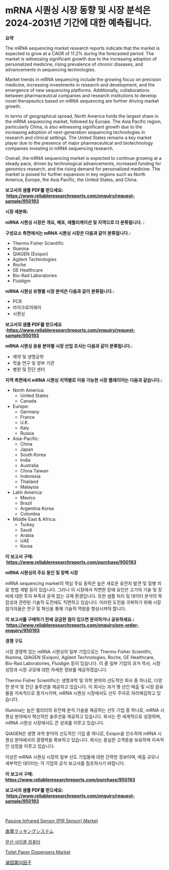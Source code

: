 <p><h1>mRNA 시퀀싱 시장 동향 및 시장 분석은 2024-2031년 기간에 대한 예측됩니다.</h1></p><p><strong>요약</strong></p>
<p><p>The mRNA sequencing market research reports indicate that the market is expected to grow at a CAGR of 11.2% during the forecasted period. The market is witnessing significant growth due to the increasing adoption of personalized medicine, rising prevalence of chronic diseases, and advancements in sequencing technologies.</p><p>Market trends in mRNA sequencing include the growing focus on precision medicine, increasing investments in research and development, and the emergence of new sequencing platforms. Additionally, collaborations between pharmaceutical companies and research institutions to develop novel therapeutics based on mRNA sequencing are further driving market growth.</p><p>In terms of geographical spread, North America holds the largest share in the mRNA sequencing market, followed by Europe. The Asia Pacific region, particularly China, is also witnessing significant growth due to the increasing adoption of next-generation sequencing technologies in research and clinical settings. The United States remains a key market player due to the presence of major pharmaceutical and biotechnology companies investing in mRNA sequencing research.</p><p>Overall, the mRNA sequencing market is expected to continue growing at a steady pace, driven by technological advancements, increased funding for genomics research, and the rising demand for personalized medicine. The market is poised for further expansion in key regions such as North America, Europe, the Asia Pacific, the United States, and China.</p></p>
<p><strong>보고서의 샘플 PDF를 받으세요: &nbsp;<a href="https://www.reliableresearchreports.com/enquiry/request-sample/950193">https://www.reliableresearchreports.com/enquiry/request-sample/950193</a></strong></p>
<p><strong>시장 세분화:</strong></p>
<p><strong> mRNA 시퀀싱 시장은 개요, 배포, 애플리케이션 및 지역으로 더 분류됩니다. :</strong></p>
<p><strong>구성요소 측면에서는 mRNA 시퀀싱 시장은 다음과 같이 분류됩니다.:</strong></p>
<p><ul><li>Thermo Fisher Scientific</li><li>Illumina</li><li>QIAGEN (Exiqon)</li><li>Agilent Technologies</li><li>Roche</li><li>GE Healthcare</li><li>Bio-Rad Laboratories</li><li>Fluidigm</li></ul></p>
<p><strong> mRNA 시퀀싱 유형별 시장 분석은 다음과 같이 분류됩니다.:</strong></p>
<p><ul><li>PCR</li><li>마이크로어레이</li><li>시퀀싱</li></ul></p>
<p><strong>보고서의 샘플 PDF를 받으세요 :<a href="https://www.reliableresearchreports.com/enquiry/request-sample/950193">https://www.reliableresearchreports.com/enquiry/request-sample/950193</a></strong></p>
<p><strong> mRNA 시퀀싱 응용 분야별 시장 산업 조사는 다음과 같이 분류됩니다.:</strong></p>
<p><ul><li>제약 및 생명공학</li><li>학술 연구 및 정부 기관</li><li>병원 및 진단 센터</li></ul></p>
<p><strong>지역 측면에서 mRNA 시퀀싱 지역별로 이용 가능한 시장 플레이어는 다음과 같습니다.:</strong></p>
<p><ul>
    <li>
        North America:
        <ul>
            <li>United States</li>
            <li>Canada</li>
        </ul>
    </li>
    <li>
        Europe:
        <ul>
            <li>Germany</li>
            <li>France</li>
            <li>U.K.</li>
            <li>Italy</li>
            <li>Russia</li>
        </ul>
    </li>
    <li>
        Asia-Pacific:
        <ul>
            <li>China</li>
            <li>Japan</li>
            <li>South Korea</li>
            <li>India</li>
            <li>Australia</li>
            <li>China Taiwan</li>
            <li>Indonesia</li>
            <li>Thailand</li>
            <li>Malaysia</li>
        </ul>
    </li>
    <li>
        Latin America:
        <ul>
            <li>Mexico</li>
            <li>Brazil</li>
            <li>Argentina Korea</li>
            <li>Colombia</li>
        </ul>
    </li>
    <li>
        Middle East & Africa:
        <ul>
            <li>Turkey</li>
            <li>Saudi</li>
            <li>Arabia</li>
            <li>UAE</li>
            <li>Korea</li>
        </ul>
    </li>
    </ul></p>
<p><strong>이 보고서 구매: &nbsp;<a href="https://www.reliableresearchreports.com/purchase/950193">https://www.reliableresearchreports.com/purchase/950193</a></strong></p>
<p><strong>mRNA 시퀀싱의 주요 동인 및 장벽 시장</strong></p>
<p><p>mRNA sequencing market의 핵심 주요 동력은 높은 새로운 유전자 발견 및 질병 치료 방법 개발 등이 있습니다. 그러나 이 시장에서 직면한 장애 요인은 고가의 기술 및 장비에 대한 투자 부족과 윤곽 없는 규제 환경입니다. 또한 샘플 처리 및 데이터 분석의 복잡성과 관련된 기술적 도전에도 직면하고 있습니다. 이러한 도전을 극복하기 위해 시장 참가자들은 연구 및 혁신을 통해 기술적 역량을 향상시켜야 합니다.</p></p>
<p><strong>이 보고서를 구매하기 전에 궁금한 점이 있으면 문의하거나 공유하세요.: &nbsp;<a href="https://www.reliableresearchreports.com/enquiry/pre-order-enquiry/950193">https://www.reliableresearchreports.com/enquiry/pre-order-enquiry/950193</a></strong></p>
<p><strong>경쟁 구도</strong></p>
<p><p>시장 경쟁력 있는 mRNA 시퀀싱의 일부 기업으로는 Thermo Fisher Scientific, Illumina, QIAGEN (Exiqon), Agilent Technologies, Roche, GE Healthcare, Bio-Rad Laboratories, Fluidigm 등이 있습니다. 이 중 일부 기업의 과거 역사, 시장 성장과 시장 규모에 대한 자세한 정보를 제공하겠습니다.</p><p>Thermo Fisher Scientific는 생명과학 및 의학 분야의 선도적인 회사 중 하나로, 다양한 분석 및 진단 솔루션을 제공하고 있습니다. 이 회사는 과거 몇 년간 매출 및 시장 점유율을 지속적으로 증가시키며, mRNA 시퀀싱 시장에서도 선두 주자로 자리매김하고 있습니다.</p><p>Illumina는 높은 퀄리티의 유전체 분석 기술을 제공하는 선두 기업 중 하나로, mRNA 시퀀싱 분야에서 혁신적인 솔루션을 제공하고 있습니다. 회사는 전 세계적으로 성장하며, mRNA 시퀀싱 시장에서도 큰 성과를 이루고 있습니다.</p><p>QIAGEN은 생명 과학 분야의 선도적인 기업 중 하나로, Exiqon을 인수하여 mRNA 시퀀싱 분야에서의 경쟁력을 확보하고 있습니다. 회사는 충실한 고객층을 보유하며 지속적인 성장을 이루고 있습니다.</p><p>이상은 mRNA 시퀀싱 시장의 일부 선도 기업들에 대한 간략한 정보이며, 매출 규모나 세부적인 데이터는 각 기업의 공식 보고서를 참조하시기 바랍니다.</p></p>
<p><strong>이 보고서 구매: &nbsp; <a href="https://www.reliableresearchreports.com/purchase/950193">https://www.reliableresearchreports.com/purchase/950193</a></strong></p>
<p><strong>보고서의 샘플 PDF를 받으세요: &nbsp;<a href="https://www.reliableresearchreports.com/enquiry/request-sample/950193">https://www.reliableresearchreports.com/enquiry/request-sample/950193</a></strong><strong></strong></p>
<p>&nbsp;</p>
<p><p><a href="https://view.publitas.com/reportprime-1/passive-infrared-sensor-pir-sensor-market-size-and-growth-market-segmentation-regional-and-country-breakdowns-and-market-trends-for-period-from-2024-2031/">Passive Infrared Sensor (PIR Sensor) Market</a></p><p><a href="https://github.com/ppmazlotr77499/Market-Research-Report-List-1/blob/main/82096825052.md">倉庫ラッキングシステム</a></p><p><a href="https://github.com/vsap75a286l/Market-Research-Report-List-1/blob/main/56843334626.md">무선 사이클 컴퓨터</a></p><p><a href="https://github.com/lylyparadise/Market-Research-Report-List-2/blob/main/toilet-paper-dispensers-market.md">Toilet Paper Dispensers Market</a></p><p><a href="https://medium.com/@eunawiegad2023/%E5%87%9D%E5%9B%BA%E5%9B%A0%E5%AD%90ix%E5%B8%82%E5%A0%B4-%E7%AB%B6%E4%BA%89%E5%88%86%E6%9E%90-%E5%B8%82%E5%A0%B4%E5%8B%95%E5%90%91-2031%E5%B9%B4%E3%81%BE%E3%81%A7%E3%81%AE%E4%BA%88%E6%B8%AC-7421597c4b91">凝固第IX因子</a></p></p>